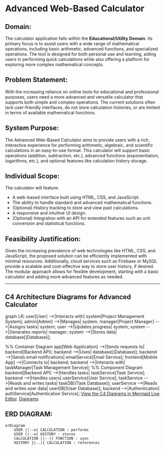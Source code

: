 # Advanced Web-Based Calculator

## Domain:
The calculator application falls within the **Educational/Utility Domain**. Its primary focus is to assist users with a wide range of mathematical operations, including basic arithmetic, advanced functions, and specialized operations. The tool is designed for both personal use and learning, aiding users in performing quick calculations while also offering a platform for exploring more complex mathematical concepts.

## Problem Statement:
With the increasing reliance on online tools for educational and professional purposes, users need a more advanced and versatile calculator that supports both simple and complex operations. The current solutions often lack user-friendly interfaces, do not store calculation histories, or are limited in terms of available mathematical functions.

## System Purpose:
The Advanced Web-Based Calculator aims to provide users with a rich, interactive experience for performing arithmetic, algebraic, and scientific calculations in an easy-to-use format. This calculator will support basic operations (addition, subtraction, etc.), advanced functions (exponentiation, logarithms, etc.), and optional features like calculation history storage.

## Individual Scope:
The calculator will feature:
- A web-based interface built using HTML, CSS, and JavaScript.
- The ability to handle standard and advanced mathematical functions.
- (Optional) History tracking to store and view past calculations.
- A responsive and intuitive UI design.
- (Optional) Integration with an API for extended features such as unit conversion and statistical functions.

## Feasibility Justification:
Given the increasing prevalence of web technologies like HTML, CSS, and JavaScript, the proposed solution can be efficiently implemented with minimal resources. Additionally, cloud services such as Firebase or MySQL provide a scalable and cost-effective way to store user history, if desired. The modular approach allows for flexible development, starting with a basic calculator and adding more advanced features as needed.

---

## C4 Architecture Diagrams for Advanced Calculator

 graph LR;
    user[User] -->|Interacts with| system[Project Management System];
    admin[Admin] -->|Manages| system;
    manager[Project Manager] -->|Assigns tasks| system;
    user -->|Updates progress| system;
    system -->|Generates reports| manager;
    system -->|Stores data| database[(Database)];

%% Container Diagram
    app[Web Application] -->|Sends requests to| backend[Backend API];
    backend -->|Uses| database[(Database)];
    backend -->|Sends email notifications| emailService[Email Service];
    frontend[Mobile App] -->|Connects to| backend;
    backend -->|Interacts with| taskManager[Task Management Service];
%% Component Diagram
    backend[Backend API] -->|Handles tasks| taskService[Task Service];
    backend -->|Handles users| userService[User Service];
    taskService -->|Reads and writes tasks| taskDB[(Task Database)];
    userService -->|Reads and writes user data| userDB[(User Database)];
    backend -->|Authentication| authService[Authentication Service];
 [View the C4 Diagrams in Mermaid Live Editor](https://www.mermaidchart.com/app/projects/ac19d35b-57d7-4e57-bfd8-c5bb398d3655/diagrams/49347f9c-40ed-4388-a153-c0fb89caae92/version/v0.1/edit ). 
  [Diagrams](https://github.com/SiphokaziCele/Assignment3AdvancedCalculator/blob/main/Untitled%20diagram-2025-03-02-172106.png)

## ERD DIAGRAM:
```mermaid
erDiagram
    USER ||--o{ CALCULATION : performs
    USER ||--o{ HISTORY : stores
    CALCULATION ||--|{ FUNCTION : uses
    HISTORY }|..|{ CALCULATION : references
